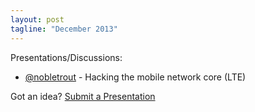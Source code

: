 ```yaml
---
layout: post
tagline: "December 2013"
---
```


Presentations/Discussions:

* [@nobletrout](https://twitter.com/nobletrout) - Hacking the mobile network core (LTE)

Got an idea? [Submit a Presentation](/masshackers.com/submit_a_presentation.html)

